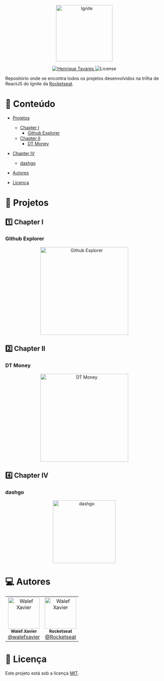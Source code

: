 
<p align="center">
   <img src="https://raw.githubusercontent.com/dvbliw/ProjetoIgnite/main/GitExplore/public/logo.png" alt="Ignite" width="180"/>
</p>

<p align="center">
   <a href="https://www.linkedin.com/in/walefxavier/">
      <img alt="Henrique Tavares" src="https://img.shields.io/badge/-Walef Xavier-ED8936?style=flat&logo=Linkedin&logoColor=white" />
   </a>

  <img alt="License" src="https://img.shields.io/badge/license-MIT-ED8936">
</p>

 Repositório onde se encontra todos os projetos desenvolvidos na trilha de ReactJS do Ignite da [Rocketseat](https://github.com/Rocketseat).

# :pushpin: Conteúdo

- [Projetos](#rocket-projetos)
  - [Chapter I](#one-chapter-i)
    - [Github Explorer](#github-explorer)
  - [Chapter II](#two-chapter-ii)
    - [DT Money](#dt-money)
 - [Chapter IV](#four-chapter-iv)
    - [dashgo](#dashgo)

- [Autores](#computer-autores)
- [Licença](#closed_book-licença)

# :rocket: Projetos

## :one: Chapter I

### Github Explorer

<p align="center">
  <a href="https://github.com/dvbliw/ProjetoIgnite/tree/main/GitExplore">
     <img src="https://raw.githubusercontent.com/dvbliw/ProjetoIgnite/main/GitExplore/public/01github.png" alt="Github Explorer" width="280"/>
   </a>
</p>

## :two: Chapter II

### DT Money

<p align="center">
  <a href="https://github.com/dvbliw/ProjetoIgnite/tree/main/DTMONEY">
     <img src="https://raw.githubusercontent.com/dvbliw/ProjetoIgnite/272c81e2c450e9661e6f2fd2415be8a653425681/DTMONEY/public/dt%20money.svg" alt="DT Money" width="280"/>
   </a>
</p>

## :four: Chapter IV

### dashgo

<p align="center">
  <a href="https://github.com/dvbliw/ProjetoIgnite/tree/main/Dashgo">
     <img src="https://raw.githubusercontent.com/dvbliw/ProjetoIgnite/main/Dashgo/src/public/logo1.png" alt="dashgo" width="200"/>
   </a>
</p>



# :computer: Autores

<table>
  <tr>
    <td align="center">
      <a href="http://github.com/dvbliw/">
        <img src="http://github.com/dvbliw.png" width="100px;" alt="Walef Xavier"/>
        <br />
        <sub>
          <b>Walef Xavier</b>
        </sub>
       </a>
       <br />
       <a href="https://www.linkedin.com/in/walefxavier/" title="Linkedin">@walefxavier</a>
       <br />
      </td>
    <td align="center">
      <a href="http://github.com/dvbliw/">
        <img src="https://github.com/rocketseat-education.png" width="100px;" alt="Walef Xavier"/>
        <br />
        <sub>
          <b>Rocketseat</b>
        </sub>
       </a>
       <br />
       <a href="https://github.com/Rocketseat" title="Linkedin">@Rocketseat</a>
       <br />
       </td>
  </tr>
</table>

# :closed_book: Licença

Este projeto está sob a licença [MIT](./LICENSE).
